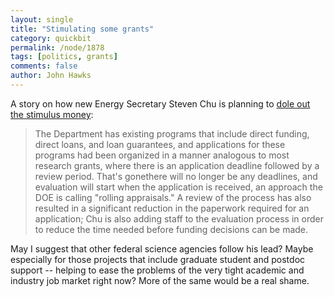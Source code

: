 ```yaml
---
layout: single 
title: "Stimulating some grants" 
category: quickbit
permalink: /node/1878
tags: [politics, grants] 
comments: false 
author: John Hawks 
---
```


A story on how new Energy Secretary Steven Chu is planning to <a href="http://arstechnica.com/tech-policy/news/2009/02/doe-head-chu-cuts-red-tape-for-stimulus-spending.ars">dole out the stimulus money</a>: 

<blockquote>The Department has existing programs that include direct funding, direct loans, and loan guarantees, and applications for these programs had been organized in a manner analogous to most research grants, where there is an application deadline followed by a review period. That's gonethere will no longer be any deadlines, and evaluation will start when the application is received, an approach the DOE is calling "rolling appraisals." A review of the process has also resulted in a significant reduction in the paperwork required for an application; Chu is also adding staff to the evaluation process in order to reduce the time needed before funding decisions can be made.</blockquote>

May I suggest that other federal science agencies follow his lead? Maybe especially for those projects that include graduate student and postdoc support -- helping to ease the problems of the very tight academic and industry job market right now? More of the same would be a real shame. 



